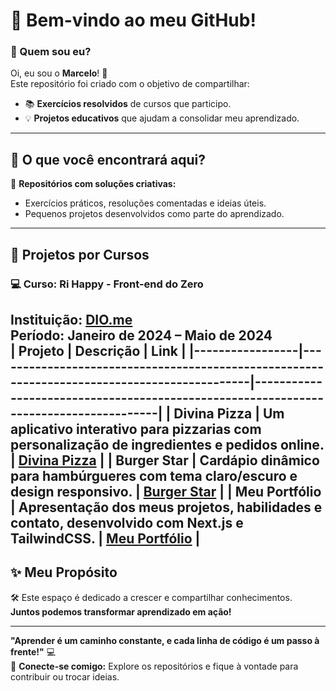# 👋 Bem-vindo ao meu GitHub!  

### 🌟 Quem sou eu?  
Oi, eu sou o **Marcelo**! 🚀  
Este repositório foi criado com o objetivo de compartilhar:  
- 📚 **Exercícios resolvidos** de cursos que participo.  
- 💡 **Projetos educativos** que ajudam a consolidar meu aprendizado.  

---

## 🐾 O que você encontrará aqui?  
📂 **Repositórios com soluções criativas:**  
- Exercícios práticos, resoluções comentadas e ideias úteis.  
- Pequenos projetos desenvolvidos como parte do aprendizado.  
<!--
💻 **Tecnologias que exploro:**  
- React, JavaScript, Tailwind CSS, Next.js e mais!  

🌟 **Inspiração para outros estudantes:**  
- Se algo te ajudar ou inspirar, deixa uma ⭐!  
-->
---

## 🚀 Projetos por Cursos  

### 💻 Curso: Ri Happy - Front-end do Zero  
**Instituição:** [DIO.me](https://www.dio.me/)  
**Período:** Janeiro de 2024 – Maio de 2024  
| Projeto         | Descrição                                                                                   | Link                                                                                 |
|-----------------|---------------------------------------------------------------------------------------------|--------------------------------------------------------------------------------------|
| Divina Pizza    | Um aplicativo interativo para pizzarias com personalização de ingredientes e pedidos online. | [Divina Pizza](https://github.com/marcelofdsantos/divina-pizza)                      |
| Burger Star     | Cardápio dinâmico para hambúrgueres com tema claro/escuro e design responsivo.               | [Burger Star](https://github.com/marcelofdsantos/burger-star)                        |
| Meu Portfólio   | Apresentação dos meus projetos, habilidades e contato, desenvolvido com Next.js e TailwindCSS. | [Meu Portfólio](https://github.com/marcelofdsantos/meu-portfolio)                    |
---
<!--
### 💻 Curso: Desenvolvimento Front-End  
**Instituição:** [DevSoluX Academy](https://devsolux.com)  
**Período:** Janeiro de 2024 – Maio de 2024  
| Projeto         | Descrição                                                                                   | Link                                                                                 |
|-----------------|---------------------------------------------------------------------------------------------|--------------------------------------------------------------------------------------|
| Divina Pizza    | Um aplicativo interativo para pizzarias com personalização de ingredientes e pedidos online. | [Divina Pizza](https://github.com/marcelofdsantos/divina-pizza)                      |
| Burger Star     | Cardápio dinâmico para hambúrgueres com tema claro/escuro e design responsivo.               | [Burger Star](https://github.com/marcelofdsantos/burger-star)                        |
| Meu Portfólio   | Apresentação dos meus projetos, habilidades e contato, desenvolvido com Next.js e TailwindCSS. | [Meu Portfólio](https://github.com/marcelofdsantos/meu-portfolio)                    |
---

### 💻 Curso: Desenvolvimento Front-End  
**Instituição:** [DevSoluX Academy](https://devsolux.com)  
**Período:** Janeiro de 2024 – Maio de 2024  
| Projeto         | Descrição                                                                                   | Link                                                                                 |
|-----------------|---------------------------------------------------------------------------------------------|--------------------------------------------------------------------------------------|
| Divina Pizza    | Um aplicativo interativo para pizzarias com personalização de ingredientes e pedidos online. | [Divina Pizza](https://github.com/marcelofdsantos/divina-pizza)                      |
| Burger Star     | Cardápio dinâmico para hambúrgueres com tema claro/escuro e design responsivo.               | [Burger Star](https://github.com/marcelofdsantos/burger-star)                        |
| Meu Portfólio   | Apresentação dos meus projetos, habilidades e contato, desenvolvido com Next.js e TailwindCSS. | [Meu Portfólio](https://github.com/marcelofdsantos/meu-portfolio)                    |

---
-->
## ✨ Meu Propósito  
🛠️ Este espaço é dedicado a crescer e compartilhar conhecimentos.  
**Juntos podemos transformar aprendizado em ação!**  

---

**"Aprender é um caminho constante, e cada linha de código é um passo à frente!"** 💻  
🔗 **Conecte-se comigo:** Explore os repositórios e fique à vontade para contribuir ou trocar ideias.  
